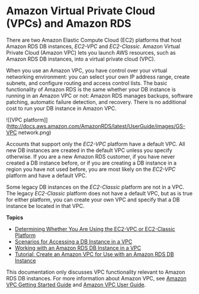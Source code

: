# Amazon Virtual Private Cloud \(VPCs\) and Amazon RDS<a name="USER_VPC"></a>

There are two Amazon Elastic Compute Cloud \(EC2\) platforms that host Amazon RDS DB instances, *EC2\-VPC* and *EC2\-Classic*\. Amazon Virtual Private Cloud \(Amazon VPC\) lets you launch AWS resources, such as Amazon RDS DB instances, into a virtual private cloud \(VPC\)\. 

When you use an Amazon VPC, you have control over your virtual networking environment: you can select your own IP address range, create subnets, and configure routing and access control lists\. The basic functionality of Amazon RDS is the same whether your DB instance is running in an Amazon VPC or not: Amazon RDS manages backups, software patching, automatic failure detection, and recovery\. There is no additional cost to run your DB instance in Amazon VPC\. 

![\[VPC platform\]](http://docs.aws.amazon.com/AmazonRDS/latest/UserGuide/images/GS-VPC network.png)

Accounts that support only the *EC2\-VPC* platform have a default VPC\. All new DB instances are created in the default VPC unless you specify otherwise\. If you are a new Amazon RDS customer, if you have never created a DB instance before, or if you are creating a DB instance in a region you have not used before, you are most likely on the *EC2\-VPC* platform and have a default VPC\. 

Some legacy DB instances on the *EC2\-Classic* platform are not in a VPC\. The legacy *EC2\-Classic* platform does not have a default VPC, but as is true for either platform, you can create your own VPC and specify that a DB instance be located in that VPC\. 

**Topics**
+ [Determining Whether You Are Using the EC2\-VPC or EC2\-Classic Platform](USER_VPC.FindDefaultVPC.md)
+ [Scenarios for Accessing a DB Instance in a VPC](USER_VPC.Scenarios.md)
+ [Working with an Amazon RDS DB Instance in a VPC](USER_VPC.WorkingWithRDSInstanceinaVPC.md)
+ [Tutorial: Create an Amazon VPC for Use with an Amazon RDS DB Instance](CHAP_Tutorials.WebServerDB.CreateVPC.md)

This documentation only discusses VPC functionality relevant to Amazon RDS DB instances\. For more information about Amazon VPC, see [Amazon VPC Getting Started Guide](http://docs.aws.amazon.com/AmazonVPC/latest/GettingStartedGuide/) and [Amazon VPC User Guide](http://docs.aws.amazon.com/AmazonVPC/latest/UserGuide/)\. 